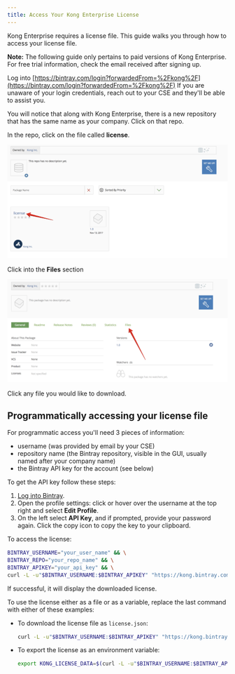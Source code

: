 ```yaml
---
title: Access Your Kong Enterprise License
---
```


Kong Enterprise requires a license file. This guide walks you through how to access your license file.

**Note:** The following guide only pertains to paid versions of Kong Enterprise. For free trial information, check the email received after signing up.

Log into [https://bintray.com/login?forwardedFrom=%2Fkong%2F](https://bintray.com/login?forwardedFrom=%2Fkong%2F)
If you are unaware of your login credentials, reach out to your CSE and they'll
be able to assist you.

You will notice that along with Kong Enterprise, there is a new
repository that has the same name as your company. Click on that repo.

In the repo, click on the file called **license**.

![bintray-license](/assets/images/docs/ee/access-bintray-license.png)

Click into the **Files** section

![bintray-license-files](/assets/images/docs/ee/access-bintray-license-files.png)

Click any file you would like to download.

## Programmatically accessing your license file

For programmatic access you'll need 3 pieces of information:

 - username (was provided by email by your CSE)
 - repository name (the Bintray repository, visible in the GUI, usually named after your company name)
 - the Bintray API key for the account (see below)

To get the API key follow these steps:

1. [Log into Bintray](https://bintray.com/login?forwardedFrom=%2Fkong%2F).
2. Open the profile settings: click or hover over the username at the top right and select **Edit Profile**.
3. On the left select **API Key**, and if prompted, provide your password again. Click the copy icon to copy the key to your clipboard.

To access the license:

```bash
BINTRAY_USERNAME="your_user_name" && \
BINTRAY_REPO="your_repo_name" && \
BINTRAY_APIKEY="your_api_key" && \
curl -L -u"$BINTRAY_USERNAME:$BINTRAY_APIKEY" "https://kong.bintray.com/$BINTRAY_REPO/license.json"
```
If successful, it will display the downloaded license.

To use the license either as a file or as a variable, replace the last command with either of these examples:

- To download the license file as `license.json`:

    ```bash
    curl -L -u"$BINTRAY_USERNAME:$BINTRAY_APIKEY" "https://kong.bintray.com/$BINTRAY_REPO/license.json" -o license.json
    ```

- To export the license as an environment variable:

    ```bash
    export KONG_LICENSE_DATA=$(curl -L -u"$BINTRAY_USERNAME:$BINTRAY_APIKEY" "https://kong.bintray.com/$BINTRAY_REPO/license.json")
    ```
